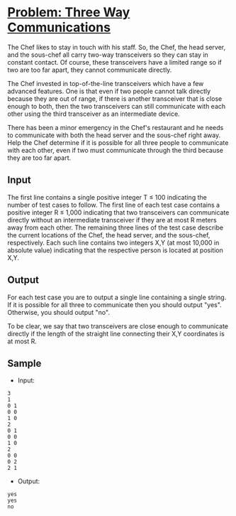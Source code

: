 # [Problem: Three Way Communications](https://www.codechef.com/problems/COMM3)

The Chef likes to stay in touch with his staff. So, the Chef, the head server, and the sous-chef all carry two-way transceivers so they can stay in constant contact. Of course, these transceivers have a limited range so if two are too far apart, they cannot communicate directly. <br>

The Chef invested in top-of-the-line transceivers which have a few advanced features. One is that even if two people cannot talk directly because they are out of range, if there is another transceiver that is close enough to both, then the two transceivers can still communicate with each other using the third transceiver as an intermediate device. <br>

There has been a minor emergency in the Chef's restaurant and he needs to communicate with both the head server and the sous-chef right away. Help the Chef determine if it is possible for all three people to communicate with each other, even if two must communicate through the third because they are too far apart.

## Input

The first line contains a single positive integer T ≤ 100 indicating the number of test cases to follow. The first line of each test case contains a positive integer R ≤ 1,000 indicating that two transceivers can communicate directly without an intermediate transceiver if they are at most R meters away from each other. The remaining three lines of the test case describe the current locations of the Chef, the head server, and the sous-chef, respectively. Each such line contains two integers X,Y (at most 10,000 in absolute value) indicating that the respective person is located at position X,Y. 

## Output

For each test case you are to output a single line containing a single string. If it is possible for all three to communicate then you should output "yes". Otherwise, you should output "no". <br>

To be clear, we say that two transceivers are close enough to communicate directly if the length of the straight line connecting their X,Y coordinates is at most R.

## Sample

- Input:
```
3
1
0 1
0 0
1 0
2
0 1
0 0
1 0
2
0 0
0 2
2 1
```

- Output:
```
yes
yes
no
```
